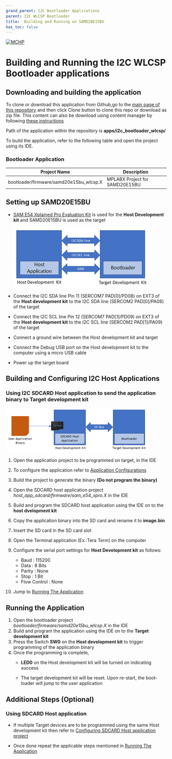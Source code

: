 ```yaml
---
grand_parent: I2C Bootloader Applications
parent: I2C WLCSP Bootloader
title:  Building and Running on SAMD20E15BU
has_toc: false
---
```


[![MCHP](https://www.microchip.com/ResourcePackages/Microchip/assets/dist/images/logo.png)](https://www.microchip.com)

# Building and Running the I2C WLCSP Bootloader applications

## Downloading and building the application

To clone or download this application from Github,go to the [main page of this repository](https://github.com/Microchip-MPLAB-Harmony/bootloader_apps_i2c) and then click Clone button to clone this repo or download as zip file. This content can also be download using content manager by following [these instructions](https://github.com/Microchip-MPLAB-Harmony/contentmanager/wiki)

Path of the application within the repository is **apps/i2c_bootloader_wlcsp/**

To build the application, refer to the following table and open the project using its IDE.

### Bootloader Application

| Project Name                              | Description                       |
| ----------------------------------------- | --------------------------------- |
| bootloader/firmware/samd20e15bu_wlcsp.X   | MPLABX Project for SAMD20E15BU    |

## Setting up SAMD20E15BU

- [SAM E54 Xplained Pro Evaluation Kit](https://www.microchip.com/developmenttools/ProductDetails/atsame54-xpro) is used for the **Host Development kit** and SAMD20E15BU is used as the target

    ![i2c_bootloader_host_target_connection](../../docs/images/i2c_bootloader_host_target_connection.png)

- Connect the I2C SDA line Pin 11 (SERCOM7 PAD[0]/PD08) on EXT3 of the **Host development kit** to the I2C SDA line (SERCOM2 PAD[0]/PA08) of the target
- Connect the I2C SCL line Pin 12 (SERCOM7 PAD[1]/PD09) on EXT3 of the **Host development kit** to the I2C SCL line (SERCOM2 PAD[1]/PA09) of the target
- Connect a ground wire between the Host development kit and target
- Connect the Debug USB port on the Host development kit to the computer using a micro USB cable
- Power up the target board


## Building and Configuring I2C Host Applications

### Using I2C SDCARD Host application to send the application binary to Target development kit

![host_app_sdcard_setup](../../docs/images/i2c_bootloader_host_sdcard.png)

1. Open the application project to be programmed on target, in the IDE
2. To configure the application refer to [Application Configurations](../../docs/readme_configure_application_sam.md)
3. Build the project to generate the binary **(Do not program the binary)**

4. Open the SDCARD host application project *host_app_sdcard/firmware/sam_e54_xpro.X* in the IDE
5. Build and program the SDCARD host application using the IDE on to the **host dvelopment kit**

6. Copy the application binary into the SD card and rename it to **image.bin**
7. Insert the SD card in the SD card slot

8. Open the Terminal application (Ex.:Tera Term) on the computer
9. Configure the serial port settings for **Host Development kit** as follows:
    - Baud : 115200
    - Data : 8 Bits
    - Parity : None
    - Stop : 1 Bit
    - Flow Control : None

10. Jump to [Running The Application](#running-the-application)


## Running the Application

1. Open the bootloader project *bootloader/firmware/samd20e15bu_wlcsp.X* in the IDE
2. Build and program the application using the IDE on to the **Target development kit**
3. Press the Switch **SW0** on the **Host development kit** to trigger programming of the application binary
4. Once the programming is complete,
    - **LED0** on the Host development kit will be turned on indicating success

    - The target development kit will be reset. Upon re-start, the boot-loader will jump to the user application


## Additional Steps (Optional)

### Using SDCARD Host application

- If multiple Target devices are to be programmed using the same Host development kit then refer to [Configuring SDCARD Host application project](../../docs/readme_configure_host_app_sdcard.md)

- Once done repeat the applicable steps mentioned in [Running The Application](#running-the-application)
